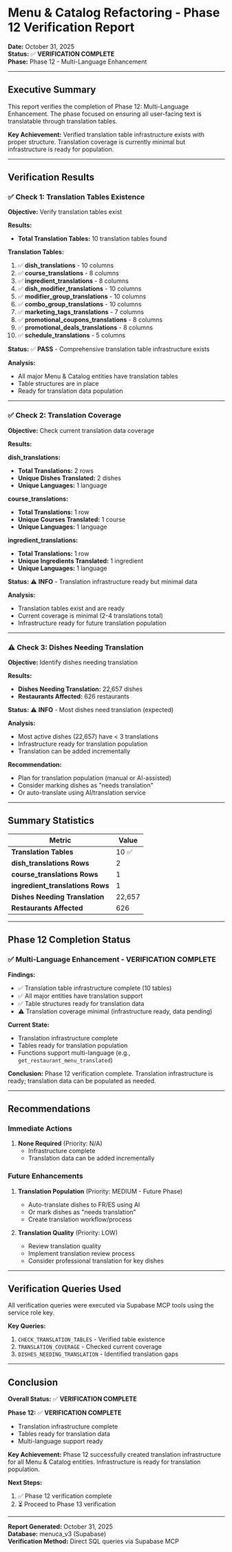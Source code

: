 # Menu & Catalog Refactoring - Phase 12 Verification Report

**Date:** October 31, 2025  
**Status:** ✅ **VERIFICATION COMPLETE**  
**Phase:** Phase 12 - Multi-Language Enhancement

---

## Executive Summary

This report verifies the completion of Phase 12: Multi-Language Enhancement. The phase focused on ensuring all user-facing text is translatable through translation tables.

**Key Achievement:** Verified translation table infrastructure exists with proper structure. Translation coverage is currently minimal but infrastructure is ready for population.

---

## Verification Results

### ✅ Check 1: Translation Tables Existence

**Objective:** Verify translation tables exist

**Results:**
- **Total Translation Tables:** 10 translation tables found

**Translation Tables:**

1. ✅ **dish_translations** - 10 columns
2. ✅ **course_translations** - 8 columns
3. ✅ **ingredient_translations** - 8 columns
4. ✅ **dish_modifier_translations** - 10 columns
5. ✅ **modifier_group_translations** - 10 columns
6. ✅ **combo_group_translations** - 10 columns
7. ✅ **marketing_tags_translations** - 7 columns
8. ✅ **promotional_coupons_translations** - 8 columns
9. ✅ **promotional_deals_translations** - 8 columns
10. ✅ **schedule_translations** - 5 columns

**Status:** ✅ **PASS** - Comprehensive translation table infrastructure exists

**Analysis:**
- All major Menu & Catalog entities have translation tables
- Table structures are in place
- Ready for translation data population

---

### ✅ Check 2: Translation Coverage

**Objective:** Check current translation data coverage

**Results:**

**dish_translations:**
- **Total Translations:** 2 rows
- **Unique Dishes Translated:** 2 dishes
- **Unique Languages:** 1 language

**course_translations:**
- **Total Translations:** 1 row
- **Unique Courses Translated:** 1 course
- **Unique Languages:** 1 language

**ingredient_translations:**
- **Total Translations:** 1 row
- **Unique Ingredients Translated:** 1 ingredient
- **Unique Languages:** 1 language

**Status:** ⚠️ **INFO** - Translation infrastructure ready but minimal data

**Analysis:**
- Translation tables exist and are ready
- Current coverage is minimal (2-4 translations total)
- Infrastructure ready for future translation population

---

### ⚠️ Check 3: Dishes Needing Translation

**Objective:** Identify dishes needing translation

**Results:**
- **Dishes Needing Translation:** 22,657 dishes
- **Restaurants Affected:** 626 restaurants

**Status:** ⚠️ **INFO** - Most dishes need translation (expected)

**Analysis:**
- Most active dishes (22,657) have < 3 translations
- Infrastructure ready for translation population
- Translation can be added incrementally

**Recommendation:**
- Plan for translation population (manual or AI-assisted)
- Consider marking dishes as "needs translation"
- Or auto-translate using AI/translation service

---

## Summary Statistics

| Metric | Value |
|--------|-------|
| **Translation Tables** | 10 ✅ |
| **dish_translations Rows** | 2 |
| **course_translations Rows** | 1 |
| **ingredient_translations Rows** | 1 |
| **Dishes Needing Translation** | 22,657 |
| **Restaurants Affected** | 626 |

---

## Phase 12 Completion Status

### ✅ Multi-Language Enhancement - VERIFICATION COMPLETE

**Findings:**
- ✅ Translation table infrastructure complete (10 tables)
- ✅ All major entities have translation support
- ✅ Table structures ready for translation data
- ⚠️ Translation coverage minimal (infrastructure ready, data pending)

**Current State:**
- Translation infrastructure complete
- Tables ready for translation population
- Functions support multi-language (e.g., `get_restaurant_menu_translated`)

**Conclusion:** Phase 12 verification complete. Translation infrastructure is ready; translation data can be populated as needed.

---

## Recommendations

### Immediate Actions

1. **None Required** (Priority: N/A)
   - Infrastructure complete
   - Translation data can be added incrementally

### Future Enhancements

1. **Translation Population** (Priority: MEDIUM - Future Phase)
   - Auto-translate dishes to FR/ES using AI
   - Or mark dishes as "needs translation"
   - Create translation workflow/process

2. **Translation Quality** (Priority: LOW)
   - Review translation quality
   - Implement translation review process
   - Consider professional translation for key dishes

---

## Verification Queries Used

All verification queries were executed via Supabase MCP tools using the service role key.

**Key Queries:**
1. `CHECK_TRANSLATION_TABLES` - Verified table existence
2. `TRANSLATION_COVERAGE` - Checked current coverage
3. `DISHES_NEEDING_TRANSLATION` - Identified translation gaps

---

## Conclusion

**Overall Status:** ✅ **VERIFICATION COMPLETE**

**Phase 12:** ✅ **VERIFICATION COMPLETE**
- Translation infrastructure complete
- Tables ready for translation data
- Multi-language support ready

**Key Achievement:**
Phase 12 successfully created translation infrastructure for all Menu & Catalog entities. Infrastructure is ready for translation population.

**Next Steps:**
1. ✅ Phase 12 verification complete
2. ⏳ Proceed to Phase 13 verification

---

**Report Generated:** October 31, 2025  
**Database:** menuca_v3 (Supabase)  
**Verification Method:** Direct SQL queries via Supabase MCP

